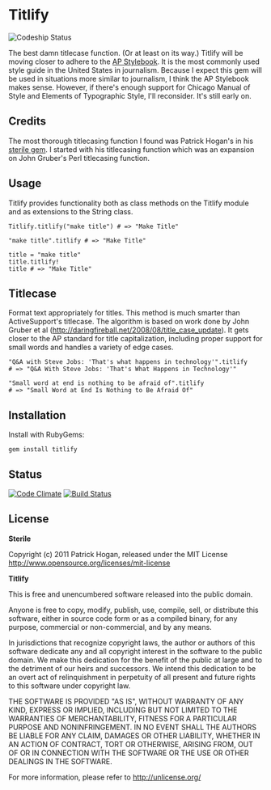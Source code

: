 Titlify
=======

![Codeship Status](https://www.codeship.io/projects/cdf48890-1fa5-0131-140d-76d2c47f2c63/status)

The best damn titlecase function. (Or at least on its way.) Titlify will be moving closer to adhere to the [AP Stylebook](http://www.apstylebook.com/). It is the most commonly used style guide in the United States in journalism. Because I expect this gem will be used in situations more similar to journalism, I think the AP Stylebook makes sense. However, if there's enough support for Chicago Manual of Style and Elements of Typographic Style, I'll reconsider. It's still early on.

Credits
-------
The most thorough titlecasing function I found was Patrick Hogan's in his [sterile gem](https://github.com/pbhogan/sterile). I started with his titlecasing function which was an expansion on John Gruber's Perl titlecasing function.

Usage
-----

Titlify provides functionality both as class methods on the Titlify module and as extensions to the String class. 

    Titlify.titlify("make title") # => "Make Title"

    "make title".titlify # => "Make Title"

    title = "make title"
    title.titlify!
    title # => "Make Title"


Titlecase
---------

Format text appropriately for titles. This method is much smarter than ActiveSupport's titlecase. The algorithm is based on work done by John Gruber et al (http://daringfireball.net/2008/08/title_case_update). It gets closer to the AP standard for title capitalization, including proper support for small words and handles a variety of edge cases.

	"Q&A with Steve Jobs: 'That's what happens in technology'".titlify
	# => "Q&A With Steve Jobs: 'That's What Happens in Technology'"
	
	"Small word at end is nothing to be afraid of".titlify
	# => "Small Word at End Is Nothing to Be Afraid Of"


Installation
------------

Install with RubyGems:

    gem install titlify
    
Status
------

[![Code Climate](https://codeclimate.com/github/joshhepworth/titlify.png)](https://codeclimate.com/github/joshhepworth/titlify) [![Build Status](https://travis-ci.org/joshhepworth/titlify.png?branch=master)](https://travis-ci.org/joshhepworth/titlify)

License
-------

__Sterile__

Copyright (c) 2011 Patrick Hogan, released under the MIT License
http://www.opensource.org/licenses/mit-license

__Titlify__

This is free and unencumbered software released into the public domain.

Anyone is free to copy, modify, publish, use, compile, sell, or
distribute this software, either in source code form or as a compiled
binary, for any purpose, commercial or non-commercial, and by any
means.

In jurisdictions that recognize copyright laws, the author or authors
of this software dedicate any and all copyright interest in the
software to the public domain. We make this dedication for the benefit
of the public at large and to the detriment of our heirs and
successors. We intend this dedication to be an overt act of
relinquishment in perpetuity of all present and future rights to this
software under copyright law.

THE SOFTWARE IS PROVIDED "AS IS", WITHOUT WARRANTY OF ANY KIND,
EXPRESS OR IMPLIED, INCLUDING BUT NOT LIMITED TO THE WARRANTIES OF
MERCHANTABILITY, FITNESS FOR A PARTICULAR PURPOSE AND NONINFRINGEMENT.
IN NO EVENT SHALL THE AUTHORS BE LIABLE FOR ANY CLAIM, DAMAGES OR
OTHER LIABILITY, WHETHER IN AN ACTION OF CONTRACT, TORT OR OTHERWISE,
ARISING FROM, OUT OF OR IN CONNECTION WITH THE SOFTWARE OR THE USE OR
OTHER DEALINGS IN THE SOFTWARE.

For more information, please refer to <http://unlicense.org/>
